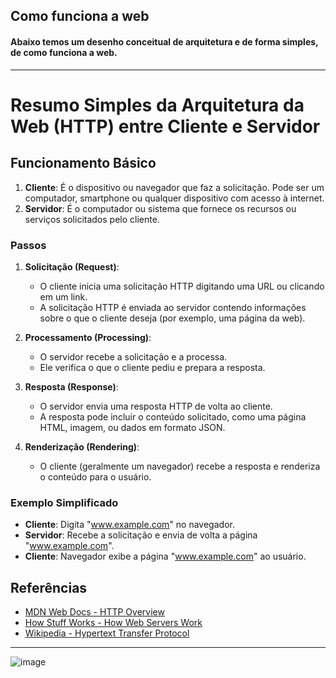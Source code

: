 ## Como funciona a web

#### Abaixo temos um desenho conceitual de arquitetura e de forma simples, de como funciona a web.

---

# Resumo Simples da Arquitetura da Web (HTTP) entre Cliente e Servidor

## Funcionamento Básico

1. **Cliente**: É o dispositivo ou navegador que faz a solicitação. Pode ser um computador, smartphone ou qualquer dispositivo com acesso à internet.
2. **Servidor**: É o computador ou sistema que fornece os recursos ou serviços solicitados pelo cliente.

### Passos

1. **Solicitação (Request)**:
   - O cliente inicia uma solicitação HTTP digitando uma URL ou clicando em um link.
   - A solicitação HTTP é enviada ao servidor contendo informações sobre o que o cliente deseja (por exemplo, uma página da web).

2. **Processamento (Processing)**:
   - O servidor recebe a solicitação e a processa.
   - Ele verifica o que o cliente pediu e prepara a resposta.

3. **Resposta (Response)**:
   - O servidor envia uma resposta HTTP de volta ao cliente.
   - A resposta pode incluir o conteúdo solicitado, como uma página HTML, imagem, ou dados em formato JSON.

4. **Renderização (Rendering)**:
   - O cliente (geralmente um navegador) recebe a resposta e renderiza o conteúdo para o usuário.

### Exemplo Simplificado

- **Cliente**: Digita "www.example.com" no navegador.
- **Servidor**: Recebe a solicitação e envia de volta a página "www.example.com".
- **Cliente**: Navegador exibe a página "www.example.com" ao usuário.

## Referências

- [MDN Web Docs - HTTP Overview](https://developer.mozilla.org/en-US/docs/Web/HTTP/Overview)
- [How Stuff Works - How Web Servers Work](https://computer.howstuffworks.com/web-server.htm)
- [Wikipedia - Hypertext Transfer Protocol](https://en.wikipedia.org/wiki/Hypertext_Transfer_Protocol)

---

![image](https://github.com/user-attachments/assets/a0db7530-1aa4-4d48-8529-548504cc5bb5)

